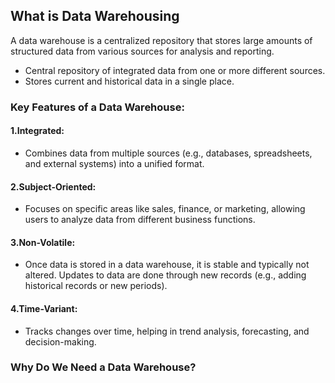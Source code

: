 ## What is Data Warehousing

A data warehouse is a centralized repository that stores large amounts of structured data from various sources for analysis and reporting.

- Central repository of integrated data from one or more different sources.
- Stores current and historical data in a single place.

### Key Features of a Data Warehouse:

#### 1.**Integrated:** 
  - Combines data from multiple sources (e.g., databases, spreadsheets, and external systems) into a unified format.
#### 2.**Subject-Oriented:** 
  - Focuses on specific areas like sales, finance, or marketing, allowing users to analyze data from different business functions.
#### 3.**Non-Volatile:** 
  - Once data is stored in a data warehouse, it is stable and typically not altered. Updates to data are done through new records (e.g., adding historical records or new periods).
#### 4.**Time-Variant:** 
  - Tracks changes over time, helping in trend analysis, forecasting, and decision-making.

### Why Do We Need a Data Warehouse?
